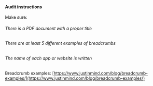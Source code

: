 #### Audit instructions

Make sure: 

###### There is a PDF document with a proper title
###### There are at least 5 different examples of breadcrumbs
###### The name of each app or website is written

Breadcrumb examples: [https://www.justinmind.com/blog/breadcrumb-examples/](https://www.justinmind.com/blog/breadcrumb-examples/)